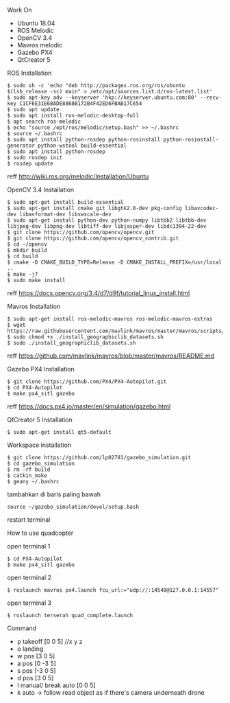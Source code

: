 Work On
- Ubuntu 18.04
- ROS Melodic
- OpenCV 3.4
- Mavros melodic
- Gazebo PX4
- QtCreator 5

ROS Installation
	
	$ sudo sh -c 'echo "deb http://packages.ros.org/ros/ubuntu $(lsb_release -sc) main" > /etc/apt/sources.list.d/ros-latest.list'
	$ sudo apt-key adv --keyserver 'hkp://keyserver.ubuntu.com:80' --recv-key C1CF6E31E6BADE8868B172B4F42ED6FBAB17C654
	$ sudo apt update
	$ sudo apt install ros-melodic-desktop-full
	$ apt search ros-melodic
	$ echo "source /opt/ros/melodic/setup.bash" >> ~/.bashrc
	$ source ~/.bashrc
	$ sudo apt install python-rosdep python-rosinstall python-rosinstall-generator python-wstool build-essential
	$ sudo apt install python-rosdep
	$ sudo rosdep init
	$ rosdep update

reff http://wiki.ros.org/melodic/Installation/Ubuntu

OpenCV 3.4 Installation
	
	$ sudo apt-get install build-essential
	$ sudo apt-get install cmake git libgtk2.0-dev pkg-config libavcodec-dev libavformat-dev libswscale-dev
	$ sudo apt-get install python-dev python-numpy libtbb2 libtbb-dev libjpeg-dev libpng-dev libtiff-dev libjasper-dev libdc1394-22-dev
	$ git clone https://github.com/opencv/opencv.git
	$ git clone https://github.com/opencv/opencv_contrib.git
	$ cd ~/opencv
	$ mkdir build
	$ cd build
	$ cmake -D CMAKE_BUILD_TYPE=Release -D CMAKE_INSTALL_PREFIX=/usr/local ..
	$ make -j7
	$ sudo make install

reff https://docs.opencv.org/3.4/d7/d9f/tutorial_linux_install.html

Mavros Installation
	
	$ sudo apt-get install ros-melodic-mavros ros-melodic-mavros-extras
	$ wget https://raw.githubusercontent.com/mavlink/mavros/master/mavros/scripts/install_geographiclib_datasets.sh
	$ sudo chmod +x ./install_geographiclib_datasets.sh
	$ sudo ./install_geographiclib_datasets.sh

reff https://github.com/mavlink/mavros/blob/master/mavros/README.md

Gazebo PX4 Installation
	
	$ git clone https://github.com/PX4/PX4-Autopilot.git
	$ cd PX4-Autopilot
	$ make px4_sitl gazebo
	
reff https://docs.px4.io/master/en/simulation/gazebo.html
	
QtCreator 5 Installation 
	
	$ sudo apt-get install qt5-default
	
Workspace installation
	
	$ git clone https://github.com/lp02781/gazebo_simulation.git
	$ cd gazebo_simulation
	$ rm -rf build
	$ catkin_make
	$ geany ~/.bashrc
	
tambahkan di baris paling bawah 
	
	source ~/gazebo_simulation/devel/setup.bash

restart terminal

How to use quadcopter

open terminal 1

	$ cd PX4-Autopilot
	$ make px4_sitl gazebo

open terminal 2

	$ roslaunch mavros px4.launch fcu_url:="udp://:14540@127.0.0.1:14557"
	
open terminal 3

	$ roslaunch terserah quad_complete.launch

Command
- p takeoff [0 0 5] //x y z
- o landing 
- w pos	[3 0 5]
- a pos	[0 -3 5]
- s pos	[-3 0 5]
- d pos	[3 0 5]
- l manual/ break auto [0 0 5]
- k auto	-> follow read object as if there's camera underneath drone
